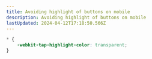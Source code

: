 ```yaml
---
title: Avoiding highlight of buttons on mobile
description: Avoiding highlight of buttons on mobile
lastUpdated: 2024-04-12T17:18:50.566Z
---
```


```css
* {
    -webkit-tap-highlight-color: transparent;
}
```
